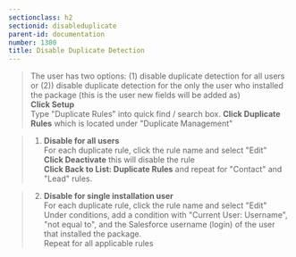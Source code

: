 ```yaml
---
sectionclass: h2
sectionid: disableduplicate
parent-id: documentation
number: 1300
title: Disable Duplicate Detection
---
```


>The user has two options: (1) disable duplicate detection for all users or (2)) disable duplicate detection for the only the user who installed the package (this is the user new fields will be added as)  
**Click Setup**  
Type "Duplicate Rules" into quick find / search box.
**Click Duplicate Rules** which is located under "Duplicate Management"  

>1) **Disable for all users**  
For each duplicate rule, click the rule name and select "Edit"  
**Click Deactivate** this will disable the rule  
**Click Back to List: Duplicate Rules** and repeat for "Contact" and "Lead" rules.  

>2) **Disable for single installation user**  
For each duplicate rule, click the rule name and select "Edit"  
Under conditions, add a condition with "Current User: Username", "not equal to", and the Salesforce username (login) of the user that installed the package.  
Repeat for all applicable rules
